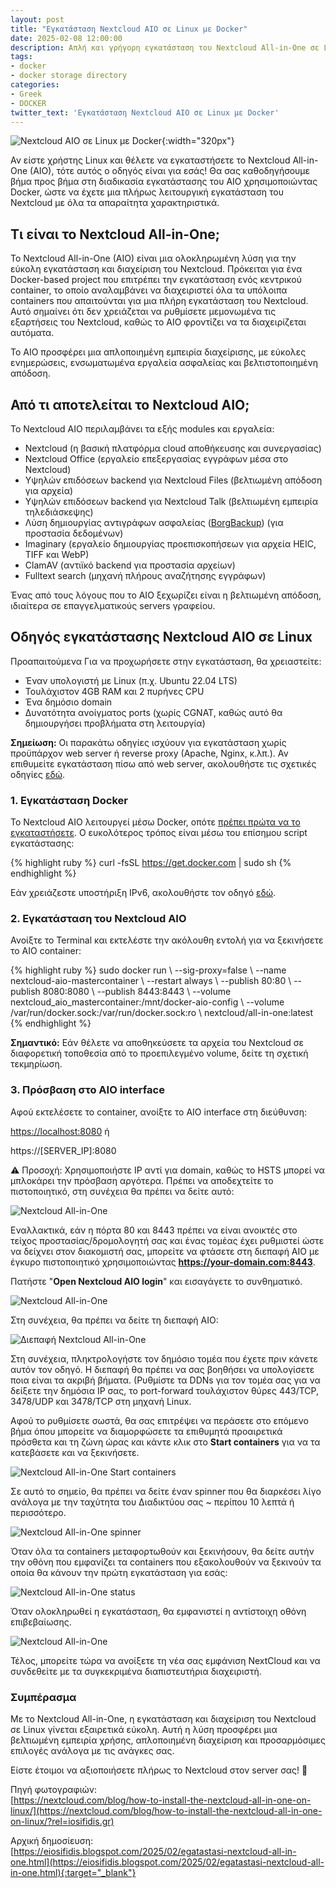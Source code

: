 ```yaml
---
layout: post
title: "Εγκατάσταση Nextcloud AIO σε Linux με Docker"
date: 2025-02-08 12:00:00
description: Απλή και γρήγορη εγκατάσταση του Nextcloud All-in-One σε Linux με τη χρήση Docker. Mια βελτιωμένη εμπειρία χρήσης και ασφάλεια για το server σας.
tags:
- docker
- docker storage directory
categories:
- Greek
- DOCKER
twitter_text: 'Εγκατάσταση Nextcloud AIO σε Linux με Docker'
---
```


![Nextcloud AIO σε Linux με Docker](/post_images/nextcloud/aio/Nextcloud-AIO.webp "Nextcloud AIO σε Linux με Docker"){:width="320px"}

Αν είστε χρήστης Linux και θέλετε να εγκαταστήσετε το Nextcloud All-in-One (AIO), τότε αυτός ο οδηγός είναι για εσάς! Θα σας καθοδηγήσουμε βήμα προς βήμα στη διαδικασία εγκατάστασης του AIO χρησιμοποιώντας Docker, ώστε να έχετε μια πλήρως λειτουργική εγκατάσταση του Nextcloud με όλα τα απαραίτητα χαρακτηριστικά.  
  
## Τι είναι το Nextcloud All-in-One;

Το Nextcloud All-in-One (AIO) είναι μια ολοκληρωμένη λύση για την εύκολη εγκατάσταση και διαχείριση του Nextcloud. Πρόκειται για ένα Docker-based project που επιτρέπει την εγκατάσταση ενός κεντρικού container, το οποίο αναλαμβάνει να διαχειριστεί όλα τα υπόλοιπα containers που απαιτούνται για μια πλήρη εγκατάσταση του Nextcloud. Αυτό σημαίνει ότι δεν χρειάζεται να ρυθμίσετε μεμονωμένα τις εξαρτήσεις του Nextcloud, καθώς το AIO φροντίζει να τα διαχειρίζεται αυτόματα.  
  
Το AIO προσφέρει μια απλοποιημένη εμπειρία διαχείρισης, με εύκολες ενημερώσεις, ενσωματωμένα εργαλεία ασφαλείας και βελτιστοποιημένη απόδοση.  
  
## Από τι αποτελείται το Nextcloud AIO;

Το Nextcloud AIO περιλαμβάνει τα εξής modules και εργαλεία:

*   Nextcloud (η βασική πλατφόρμα cloud αποθήκευσης και συνεργασίας)   
*   Nextcloud Office (εργαλείο επεξεργασίας εγγράφων μέσα στο Nextcloud)   
*   Υψηλών επιδόσεων backend για Nextcloud Files (βελτιωμένη απόδοση για αρχεία)   
*   Υψηλών επιδόσεων backend για Nextcloud Talk (βελτιωμένη εμπειρία τηλεδιάσκεψης)   
*   Λύση δημιουργίας αντιγράφων ασφαλείας ([BorgBackup](https://github.com/borgbackup/borg#what-is-borgbackup?rel=iosifidis.gr)) (για προστασία δεδομένων)   
*   Imaginary (εργαλείο δημιουργίας προεπισκοπήσεων για αρχεία HEIC, TIFF και WebP)   
*   ClamAV (αντιϊκό backend για προστασία αρχείων)   
*   Fulltext search (μηχανή πλήρους αναζήτησης εγγράφων)   

Ένας από τους λόγους που το AIO ξεχωρίζει είναι η βελτιωμένη απόδοση, ιδιαίτερα σε επαγγελματικούς servers γραφείου.  
  
## Οδηγός εγκατάστασης Nextcloud AIO σε Linux

Προαπαιτούμενα Για να προχωρήσετε στην εγκατάσταση, θα χρειαστείτε:

*   Έναν υπολογιστή με Linux (π.χ. Ubuntu 22.04 LTS)   
*   Τουλάχιστον 4GB RAM και 2 πυρήνες CPU   
*   Ένα δημόσιο domain   
*   Δυνατότητα ανοίγματος ports (χωρίς CGNAT, καθώς αυτό θα δημιουργήσει προβλήματα στη λειτουργία)   

  
**Σημείωση:** Οι παρακάτω οδηγίες ισχύουν για εγκατάσταση χωρίς προϋπάρχον web server ή reverse proxy (Apache, Nginx, κ.λπ.). Αν επιθυμείτε εγκατάσταση πίσω από web server, ακολουθήστε τις σχετικές οδηγίες [εδώ](https://github.com/nextcloud/all-in-one/blob/main/reverse-proxy.md?rel=iosifidis.gr).  
  
### 1\. Εγκατάσταση Docker

Το Nextcloud AIO λειτουργεί μέσω Docker, οπότε [πρέπει πρώτα να το εγκαταστήσετε](https://docs.docker.com/engine/install/#server.?rel=iosifidis.gr). Ο ευκολότερος τρόπος είναι μέσω του επίσημου script εγκατάστασης:

{% highlight ruby %}
curl -fsSL https://get.docker.com | sudo sh
{% endhighlight %}


Εάν χρειάζεστε υποστήριξη IPv6, ακολουθήστε τον οδηγό [εδώ](https://github.com/nextcloud/all-in-one/blob/main/docker-ipv6-support.mdhttps://docs.docker.com/engine/install/#server.?rel=iosifidis.gr).  
  

### 2\. Εγκατάσταση του Nextcloud AIO

Ανοίξτε το Terminal και εκτελέστε την ακόλουθη εντολή για να ξεκινήσετε το AIO container:

{% highlight ruby %}
sudo docker run \\
--sig-proxy=false \\
--name nextcloud-aio-mastercontainer \\
--restart always \\
--publish 80:80 \\
--publish 8080:8080 \\
--publish 8443:8443 \\
--volume nextcloud\_aio\_mastercontainer:/mnt/docker-aio-config \\
--volume /var/run/docker.sock:/var/run/docker.sock:ro \\
nextcloud/all-in-one:latest
{% endhighlight %}

**Σημαντικό:** Εάν θέλετε να αποθηκεύσετε τα αρχεία του Nextcloud σε διαφορετική τοποθεσία από το προεπιλεγμένο volume, δείτε τη σχετική τεκμηρίωση.  
  
### 3\. Πρόσβαση στο AIO interface

Αφού εκτελέσετε το container, ανοίξτε το AIO interface στη διεύθυνση:

[https://localhost:8080](https://localhost:8080) ή  
  
https://\[SERVER\_IP\]:8080

⚠️ Προσοχή: Χρησιμοποιήστε IP αντί για domain, καθώς το HSTS μπορεί να μπλοκάρει την πρόσβαση αργότερα. Πρέπει να αποδεχτείτε το πιστοποιητικό, στη συνέχεια θα πρέπει να δείτε αυτό:

![Nextcloud All-in-One](/post_images/nextcloud/aio/AIO-Linux.webp)

Εναλλακτικά, εάν η πόρτα 80 και 8443 πρέπει να είναι ανοικτές στο τείχος προστασίας/δρομολογητή σας και ένας τομέας έχει ρυθμιστεί ώστε να δείχνει στον διακομιστή σας, μπορείτε να φτάσετε στη διεπαφή AIO με έγκυρο πιστοποιητικό χρησιμοποιώντας **https://your-domain.com:8443**.  
  
Πατήστε "**Open Nextcloud AIO login**" και εισαγάγετε το συνθηματικό.

![Nextcloud All-in-One](/post_images/nextcloud/aio/AIO-Linux_2.webp)

Στη συνέχεια, θα πρέπει να δείτε τη διεπαφή AIO:

![Διεπαφή Nextcloud All-in-One](/post_images/nextcloud/aio/AIO-Linux_3.webp)

Στη συνέχεια, πληκτρολογήστε τον δημόσιο τομέα που έχετε πριν κάνετε αυτόν τον οδηγό. Η διεπαφή θα πρέπει να σας βοηθήσει να υπολογίσετε ποια είναι τα ακριβή βήματα. (Ρυθμίστε τα DDNs για τον τομέα σας για να δείξετε την δημόσια IP σας, το port-forward τουλάχιστον θύρες 443/TCP, 3478/UDP και 3478/TCP στη μηχανή Linux.  
  
Αφού το ρυθμίσετε σωστά, θα σας επιτρέψει να περάσετε στο επόμενο βήμα όπου μπορείτε να διαμορφώσετε τα επιθυμητά προαιρετικά πρόσθετα και τη ζώνη ώρας και κάντε κλικ στο **Start containers** για να τα κατεβάσετε και να ξεκινήσετε.

![Nextcloud All-in-One Start containers](/post_images/nextcloud/aio/AIO-Linux_4.webp)

Σε αυτό το σημείο, θα πρέπει να δείτε έναν spinner που θα διαρκέσει λίγο ανάλογα με την ταχύτητα του Διαδικτύου σας ~ περίπου 10 λεπτά ή περισσότερο.

![Nextcloud All-in-One spinner](/post_images/nextcloud/aio/AIO-Linux_5.webp)

Όταν όλα τα containers μεταφορτωθούν και ξεκινήσουν, θα δείτε αυτήν την οθόνη που εμφανίζει τα containers που εξακολουθούν να ξεκινούν τα οποία θα κάνουν την πρώτη εγκατάσταση για εσάς:

![Nextcloud All-in-One status](/post_images/nextcloud/aio/AIO-Linux_6.webp)

Όταν ολοκληρωθεί η εγκατάσταση, θα εμφανιστεί η αντίστοιχη οθόνη επιβεβαίωσης.

![Nextcloud All-in-One](/post_images/nextcloud/aio/AIO-Linux_7.webp)

Τέλος, μπορείτε τώρα να ανοίξετε τη νέα σας εμφάνιση NextCloud και να συνδεθείτε με τα συγκεκριμένα διαπιστευτήρια διαχειριστή.

### Συμπέρασμα

Με το Nextcloud All-in-One, η εγκατάσταση και διαχείριση του Nextcloud σε Linux γίνεται εξαιρετικά εύκολη. Αυτή η λύση προσφέρει μια βελτιωμένη εμπειρία χρήσης, απλοποιημένη διαχείριση και προσαρμόσιμες επιλογές ανάλογα με τις ανάγκες σας.  
  
Είστε έτοιμοι να αξιοποιήσετε πλήρως το Nextcloud στον server σας! 🚀 

Πηγή φωτογραφιών:    
[https://nextcloud.com/blog/how-to-install-the-nextcloud-all-in-one-on-linux/](https://nextcloud.com/blog/how-to-install-the-nextcloud-all-in-one-on-linux/?rel=iosifidis.gr)


Αρχική δημοσίευση:  
[https://eiosifidis.blogspot.com/2025/02/egatastasi-nextcloud-all-in-one.html](https://eiosifidis.blogspot.com/2025/02/egatastasi-nextcloud-all-in-one.html){:target="_blank"}
